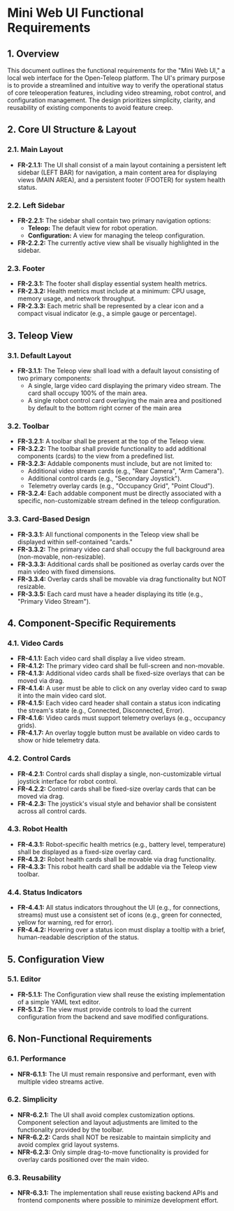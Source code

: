 # Mini Web UI Functional Requirements

## 1. Overview

This document outlines the functional requirements for the "Mini Web UI," a local web interface for the Open-Teleop platform. The UI's primary purpose is to provide a streamlined and intuitive way to verify the operational status of core teleoperation features, including video streaming, robot control, and configuration management. The design prioritizes simplicity, clarity, and reusability of existing components to avoid feature creep.

## 2. Core UI Structure & Layout

### 2.1. Main Layout
- **FR-2.1.1:** The UI shall consist of a main layout containing a persistent left sidebar (LEFT BAR) for navigation, a main content area for displaying views (MAIN AREA), and a persistent footer (FOOTER) for system health status.

### 2.2. Left Sidebar
- **FR-2.2.1:** The sidebar shall contain two primary navigation options:
    - **Teleop:** The default view for robot operation.
    - **Configuration:** A view for managing the teleop configuration.
- **FR-2.2.2:** The currently active view shall be visually highlighted in the sidebar.

### 2.3. Footer
- **FR-2.3.1:** The footer shall display essential system health metrics.
- **FR-2.3.2:** Health metrics must include at a minimum: CPU usage, memory usage, and network throughput.
- **FR-2.3.3:** Each metric shall be represented by a clear icon and a compact visual indicator (e.g., a simple gauge or percentage).

## 3. Teleop View

### 3.1. Default Layout
- **FR-3.1.1:** The Teleop view shall load with a default layout consisting of two primary components:
    - A single, large video card displaying the primary video stream. The card shall occupy 100% of the main area.
    - A single robot control card overlaying the main area and positioned by default to the bottom right corner of the main area

### 3.2. Toolbar
- **FR-3.2.1:** A toolbar shall be present at the top of the Teleop view.
- **FR-3.2.2:** The toolbar shall provide functionality to add additional components (cards) to the view from a predefined list.
- **FR-3.2.3:** Addable components must include, but are not limited to:
    - Additional video stream cards (e.g., "Rear Camera", "Arm Camera").
    - Additional control cards (e.g., "Secondary Joystick").
    - Telemetry overlay cards (e.g., "Occupancy Grid", "Point Cloud").
- **FR-3.2.4:** Each addable component must be directly associated with a specific, non-customizable stream defined in the teleop configuration.

### 3.3. Card-Based Design
- **FR-3.3.1:** All functional components in the Teleop view shall be displayed within self-contained "cards."
- **FR-3.3.2:** The primary video card shall occupy the full background area (non-movable, non-resizable).
- **FR-3.3.3:** Additional cards shall be positioned as overlay cards over the main video with fixed dimensions.
- **FR-3.3.4:** Overlay cards shall be movable via drag functionality but NOT resizable.
- **FR-3.3.5:** Each card must have a header displaying its title (e.g., "Primary Video Stream").

## 4. Component-Specific Requirements

### 4.1. Video Cards
- **FR-4.1.1:** Each video card shall display a live video stream.
- **FR-4.1.2:** The primary video card shall be full-screen and non-movable.
- **FR-4.1.3:** Additional video cards shall be fixed-size overlays that can be moved via drag.
- **FR-4.1.4:** A user must be able to click on any overlay video card to swap it into the main video card slot.
- **FR-4.1.5:** Each video card header shall contain a status icon indicating the stream's state (e.g., Connected, Disconnected, Error).
- **FR-4.1.6:** Video cards must support telemetry overlays (e.g., occupancy grids).
- **FR-4.1.7:** An overlay toggle button must be available on video cards to show or hide telemetry data.

### 4.2. Control Cards
- **FR-4.2.1:** Control cards shall display a single, non-customizable virtual joystick interface for robot control.
- **FR-4.2.2:** Control cards shall be fixed-size overlay cards that can be moved via drag.
- **FR-4.2.3:** The joystick's visual style and behavior shall be consistent across all control cards.

### 4.3. Robot Health
- **FR-4.3.1:** Robot-specific health metrics (e.g., battery level, temperature) shall be displayed as a fixed-size overlay card.
- **FR-4.3.2:** Robot health cards shall be movable via drag functionality.
- **FR-4.3.3:** This robot health card shall be addable via the Teleop view toolbar.

### 4.4. Status Indicators
- **FR-4.4.1:** All status indicators throughout the UI (e.g., for connections, streams) must use a consistent set of icons (e.g., green for connected, yellow for warning, red for error).
- **FR-4.4.2:** Hovering over a status icon must display a tooltip with a brief, human-readable description of the status.

## 5. Configuration View

### 5.1. Editor
- **FR-5.1.1:** The Configuration view shall reuse the existing implementation of a simple YAML text editor.
- **FR-5.1.2:** The view must provide controls to load the current configuration from the backend and save modified configurations.

## 6. Non-Functional Requirements

### 6.1. Performance
- **NFR-6.1.1:** The UI must remain responsive and performant, even with multiple video streams active.
### 6.2. Simplicity
- **NFR-6.2.1:** The UI shall avoid complex customization options. Component selection and layout adjustments are limited to the functionality provided by the toolbar.
- **NFR-6.2.2:** Cards shall NOT be resizable to maintain simplicity and avoid complex grid layout systems.
- **NFR-6.2.3:** Only simple drag-to-move functionality is provided for overlay cards positioned over the main video.
### 6.3. Reusability
- **NFR-6.3.1:** The implementation shall reuse existing backend APIs and frontend components where possible to minimize development effort. 